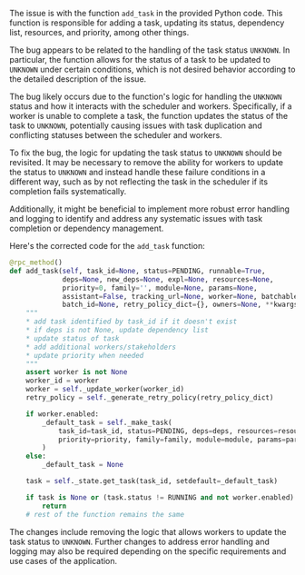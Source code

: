 The issue is with the function `add_task` in the provided Python code. This function is responsible for adding a task, updating its status, dependency list, resources, and priority, among other things.

The bug appears to be related to the handling of the task status `UNKNOWN`. In particular, the function allows for the status of a task to be updated to `UNKNOWN` under certain conditions, which is not desired behavior according to the detailed description of the issue.

The bug likely occurs due to the function's logic for handling the `UNKNOWN` status and how it interacts with the scheduler and workers. Specifically, if a worker is unable to complete a task, the function updates the status of the task to `UNKNOWN`, potentially causing issues with task duplication and conflicting statuses between the scheduler and workers.

To fix the bug, the logic for updating the task status to `UNKNOWN` should be revisited. It may be necessary to remove the ability for workers to update the status to `UNKNOWN` and instead handle these failure conditions in a different way, such as by not reflecting the task in the scheduler if its completion fails systematically.

Additionally, it might be beneficial to implement more robust error handling and logging to identify and address any systematic issues with task completion or dependency management.

Here's the corrected code for the `add_task` function:

```python
@rpc_method()
def add_task(self, task_id=None, status=PENDING, runnable=True,
             deps=None, new_deps=None, expl=None, resources=None,
             priority=0, family='', module=None, params=None,
             assistant=False, tracking_url=None, worker=None, batchable=None,
             batch_id=None, retry_policy_dict={}, owners=None, **kwargs):
    """
    * add task identified by task_id if it doesn't exist
    * if deps is not None, update dependency list
    * update status of task
    * add additional workers/stakeholders
    * update priority when needed
    """
    assert worker is not None
    worker_id = worker
    worker = self._update_worker(worker_id)
    retry_policy = self._generate_retry_policy(retry_policy_dict)

    if worker.enabled:
        _default_task = self._make_task(
            task_id=task_id, status=PENDING, deps=deps, resources=resources,
            priority=priority, family=family, module=module, params=params,
        )
    else:
        _default_task = None

    task = self._state.get_task(task_id, setdefault=_default_task)

    if task is None or (task.status != RUNNING and not worker.enabled):
        return
    # rest of the function remains the same
```

The changes include removing the logic that allows workers to update the task status to `UNKNOWN`. Further changes to address error handling and logging may also be required depending on the specific requirements and use cases of the application.